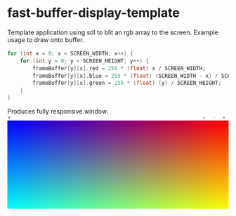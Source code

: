 # fast-buffer-display-template
Template application using sdl to blit an rgb array to the screen. Example usage to draw onto buffer.
```cpp
for (int x = 0; x < SCREEN_WIDTH; x++) {
    for (int y = 0; y < SCREEN_HEIGHT; y++) {
        frameBuffer[y][x].red = 255 * (float) x / SCREEN_WIDTH;
        frameBuffer[y][x].blue = 255 * (float) (SCREEN_WIDTH - x) / SCREEN_WIDTH;
        frameBuffer[y][x].green = 255 * (float) (y) / SCREEN_HEIGHT;
    }
}
```
Produces fully responsive window.
![img](test.png)
